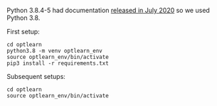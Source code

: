 Python 3.8.4-5 had documentation [released in July 2020](https://www.python.org/doc/versions/) so we used Python 3.8.

First setup:
```
cd optlearn
python3.8 -m venv optlearn_env
source optlearn_env/bin/activate
pip3 install -r requirements.txt
```

Subsequent setups:
```
cd optlearn
source optlearn_env/bin/activate
```
